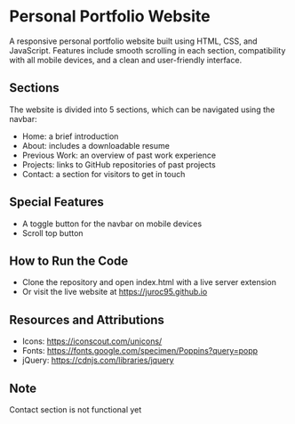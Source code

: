 # Personal Portfolio Website
A responsive personal portfolio website built using HTML, CSS, and JavaScript. Features include smooth scrolling in each section, compatibility with all mobile devices, and a clean and user-friendly interface.

## Sections
The website is divided into 5 sections, which can be navigated using the navbar:

- Home: a brief introduction
- About: includes a downloadable resume
- Previous Work: an overview of past work experience
- Projects: links to GitHub repositories of past projects
- Contact: a section for visitors to get in touch

## Special Features
- A toggle button for the navbar on mobile devices
- Scroll top button

## How to Run the Code
- Clone the repository and open index.html with a live server extension
- Or visit the live website at https://juroc95.github.io

## Resources and Attributions
- Icons: https://iconscout.com/unicons/
- Fonts: https://fonts.google.com/specimen/Poppins?query=popp
- jQuery: https://cdnjs.com/libraries/jquery

## Note
Contact section is not functional yet

